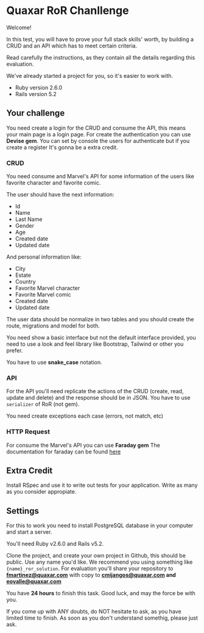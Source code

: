 # Quaxar RoR Chanllenge

Welcome!

In this test, you will have to prove your full stack skills' worth, by building a CRUD and an API which has to meet certain criteria.

Read carefully the instructions, as they contain all the details regarding this evaluation.

We've already started a project for you, so it's easier to work with.

- Ruby version 2.6.0
- Rails version 5.2

## Your challenge

You need create a login for the CRUD and consume the API, this means your main page is a login page. For create the authentication you can use  **Devise gem**. You can set by console the users for authenticate but if you create a register It's gonna be a extra credit. 

### CRUD

You need consume and Marvel's API for some information of the users like favorite character and favorite comic.

The user should have the next information:

- Id
- Name
- Last Name
- Gender
- Age
- Created date
- Updated date

And personal information like:

- City
- Estate
- Country
- Favorite Marvel character
- Favorite Marvel comic
- Created date
- Updated date

The user data should be normalize in two tables and you should create the route, migrations and model for both.

You need show a basic interface but not the default interface provided, you need to use a look and feel library like Bootstrap, Tailwind or other you prefer.

You have to use **snake_case** notation.

### API

For the API you'll need replicate the actions of the CRUD (create, read, update and delete) and the response should be in JSON. You have to use `serializer` of RoR (not gem).

You need create exceptions each case (errors, not match, etc)

### HTTP Request

For consume the Marvel's API you can use **Faraday gem** 
The documentation for faraday can be found [here](https://github.com/lostisland/faraday)

## Extra Credit

Install RSpec and use it to write out tests for your application. Write as many as you consider appropiate.

## Settings

For this to work you need to install PostgreSQL database in your computer and start a server.

You'll need Ruby v2.6.0 and Rails v5.2.

Clone the project, and create your own project in Github, this should be public. Use any name you'd like. We recommend you using something like `{name}_ror_solution`. For evaluation you'll share your repository to **fmartinez@quaxar.com** with copy to **cmijangos@quaxar.com and eovalle@quaxar.com**

You have **24 hours** to finish this task. Good luck, and may the force be with you.

If you come up with ANY doubts, do NOT hesitate to ask, as you have limited time to finish. As soon as you don't understand somethig, please just ask.
